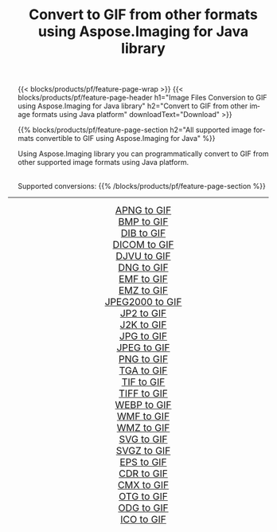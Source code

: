 ﻿---
title: Convert to GIF from other formats using Aspose.Imaging for Java library 
weight: 3920
url: /java/conversion/to/gif/ 
lang: en
langdirlevel: 2
locales: zh-hans,ja,it,ru,de,es,fr,nl,id,lt,pl,pt,vi,tr,ko,zh-hant,ar,hi,th,sv,cs,uk,he
description: Using Aspose.Imaging you can convert to GIF from other formats using Java
---

{{< blocks/products/pf/feature-page-wrap >}}
{{< blocks/products/pf/feature-page-header h1="Image Files Conversion to GIF using Aspose.Imaging for Java library" h2="Convert to GIF from other image formats using Java platform" downloadText="Download" >}}


{{% blocks/products/pf/feature-page-section  h2="All supported image formats convertible to GIF using Aspose.Imaging for Java" %}}
<p align=justify>Using Aspose.Imaging library you can programmatically convert to GIF from other supported image formats using Java platform.</p>
<br/>
Supported conversions:
{{% /blocks/products/pf/feature-page-section %}}
<div class="container-fluid productfamilypage bg-gray">
    <div class="convertypes bg-gray agp-content section">
        <div class="container">
		<hr style="margin-left:-20px;"/>
		<div class="row other-converters" style="gap: 10px;font-size: 19px;text-align:center;">
		    <div class='col-md-2 other-converter remove-lp remove-rp'><a href="/imaging/java/conversion/apng-to-gif/" style="padding:15px;">APNG to GIF</a></div>
<div class='col-md-2 other-converter remove-lp remove-rp'><a href="/imaging/java/conversion/bmp-to-gif/" style="padding:15px;">BMP to GIF</a></div>
<div class='col-md-2 other-converter remove-lp remove-rp'><a href="/imaging/java/conversion/dib-to-gif/" style="padding:15px;">DIB to GIF</a></div>
<div class='col-md-2 other-converter remove-lp remove-rp'><a href="/imaging/java/conversion/dicom-to-gif/" style="padding:15px;">DICOM to GIF</a></div>
<div class='col-md-2 other-converter remove-lp remove-rp'><a href="/imaging/java/conversion/djvu-to-gif/" style="padding:15px;">DJVU to GIF</a></div>
<div class='col-md-2 other-converter remove-lp remove-rp'><a href="/imaging/java/conversion/dng-to-gif/" style="padding:15px;">DNG to GIF</a></div>
<div class='col-md-2 other-converter remove-lp remove-rp'><a href="/imaging/java/conversion/emf-to-gif/" style="padding:15px;">EMF to GIF</a></div>
<div class='col-md-2 other-converter remove-lp remove-rp'><a href="/imaging/java/conversion/emz-to-gif/" style="padding:15px;">EMZ to GIF</a></div>
<div class='col-md-2 other-converter remove-lp remove-rp'><a href="/imaging/java/conversion/jpeg2000-to-gif/" style="padding:15px;">JPEG2000 to GIF</a></div>
<div class='col-md-2 other-converter remove-lp remove-rp'><a href="/imaging/java/conversion/jp2-to-gif/" style="padding:15px;">JP2 to GIF</a></div>
<div class='col-md-2 other-converter remove-lp remove-rp'><a href="/imaging/java/conversion/j2k-to-gif/" style="padding:15px;">J2K to GIF</a></div>
<div class='col-md-2 other-converter remove-lp remove-rp'><a href="/imaging/java/conversion/jpg-to-gif/" style="padding:15px;">JPG to GIF</a></div>
<div class='col-md-2 other-converter remove-lp remove-rp'><a href="/imaging/java/conversion/jpeg-to-gif/" style="padding:15px;">JPEG to GIF</a></div>
<div class='col-md-2 other-converter remove-lp remove-rp'><a href="/imaging/java/conversion/png-to-gif/" style="padding:15px;">PNG to GIF</a></div>
<div class='col-md-2 other-converter remove-lp remove-rp'><a href="/imaging/java/conversion/tga-to-gif/" style="padding:15px;">TGA to GIF</a></div>
<div class='col-md-2 other-converter remove-lp remove-rp'><a href="/imaging/java/conversion/tif-to-gif/" style="padding:15px;">TIF to GIF</a></div>
<div class='col-md-2 other-converter remove-lp remove-rp'><a href="/imaging/java/conversion/tiff-to-gif/" style="padding:15px;">TIFF to GIF</a></div>
<div class='col-md-2 other-converter remove-lp remove-rp'><a href="/imaging/java/conversion/webp-to-gif/" style="padding:15px;">WEBP to GIF</a></div>
<div class='col-md-2 other-converter remove-lp remove-rp'><a href="/imaging/java/conversion/wmf-to-gif/" style="padding:15px;">WMF to GIF</a></div>
<div class='col-md-2 other-converter remove-lp remove-rp'><a href="/imaging/java/conversion/wmz-to-gif/" style="padding:15px;">WMZ to GIF</a></div>
<div class='col-md-2 other-converter remove-lp remove-rp'><a href="/imaging/java/conversion/svg-to-gif/" style="padding:15px;">SVG to GIF</a></div>
<div class='col-md-2 other-converter remove-lp remove-rp'><a href="/imaging/java/conversion/svgz-to-gif/" style="padding:15px;">SVGZ to GIF</a></div>
<div class='col-md-2 other-converter remove-lp remove-rp'><a href="/imaging/java/conversion/eps-to-gif/" style="padding:15px;">EPS to GIF</a></div>
<div class='col-md-2 other-converter remove-lp remove-rp'><a href="/imaging/java/conversion/cdr-to-gif/" style="padding:15px;">CDR to GIF</a></div>
<div class='col-md-2 other-converter remove-lp remove-rp'><a href="/imaging/java/conversion/cmx-to-gif/" style="padding:15px;">CMX to GIF</a></div>
<div class='col-md-2 other-converter remove-lp remove-rp'><a href="/imaging/java/conversion/otg-to-gif/" style="padding:15px;">OTG to GIF</a></div>
<div class='col-md-2 other-converter remove-lp remove-rp'><a href="/imaging/java/conversion/odg-to-gif/" style="padding:15px;">ODG to GIF</a></div>
<div class='col-md-2 other-converter remove-lp remove-rp'><a href="/imaging/java/conversion/ico-to-gif/" style="padding:15px;">ICO to GIF</a></div>
                </div>
        </div>
    </div>
</div>
<br/>

